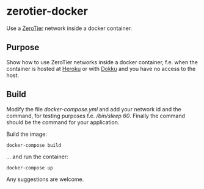 # zerotier-docker
Use a [ZeroTier](https://www.zerotier.com) network inside a docker container.

## Purpose
Show how to use ZeroTier networks inside a docker container, f.e. when the container is hosted at [Heroku](https://www.heroku.com) or with [Dokku](http://dokku.viewdocs.io/dokku/) and you have no access to the host.

## Build
Modify the file *docker-compose.yml* and add your network id and the command, for testing purposes f.e. */bin/sleep 60*. Finally the command should be the command for your application.

Build the image:
```
docker-compose build
```

... and run the container:
```
docker-compose up
```


Any suggestions are welcome.